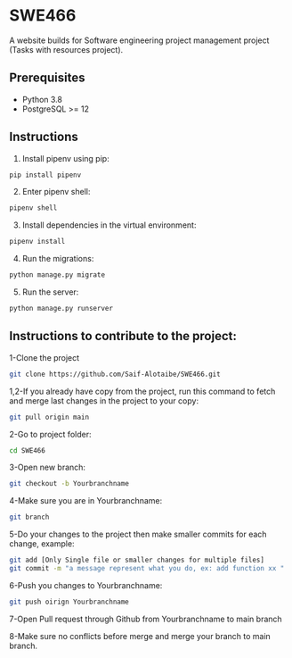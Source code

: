 # SWE466
A website builds for Software engineering project management project  (Tasks with resources project).

## Prerequisites
- Python 3.8
- PostgreSQL >= 12

## Instructions

1. Install pipenv using pip:
```bash
pip install pipenv
```
2. Enter pipenv shell:
```bash
pipenv shell
```
3. Install dependencies in the virtual environment: 
```bash
pipenv install
```
4. Run the migrations: 
```bash
python manage.py migrate
```
5. Run the server: 
```bash
python manage.py runserver
```

## Instructions to contribute to the project:
1-Clone the project 
```bash
git clone https://github.com/Saif-Alotaibe/SWE466.git
```
1,2-If you already have copy from the project, run this command to fetch and merge last changes in the project to your copy:
```bash
git pull origin main
```

2-Go to project folder:
```bash
cd SWE466
```
3-Open new branch:
```bash
git checkout -b Yourbranchname
```
4-Make sure you are in Yourbranchname:
```bash
git branch
```
5-Do your changes to the project then make smaller commits for each change, example:
```bash
git add [Only Single file or smaller changes for multiple files]
git commit -m "a message represent what you do, ex: add function xx " 
```
6-Push you changes to Yourbranchname:
```bash
git push oirign Yourbranchname
```
7-Open Pull request through Github from Yourbranchname to main branch

8-Make sure no conflicts before merge and merge your branch to main branch.
